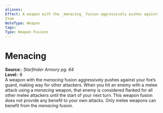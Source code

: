 ```yaml
---
aliases: 
Effect: A weapon with the _menacing_ fusion aggressively pushes against your foe’s guard, making way for other attackers. When you hit an enemy with a melee attack using a _menacing_ weapon, that enemy is considered flanked for all other melee attackers until the start of your next turn. This weapon fusion does not provide any benefit to your own attacks. Only melee weapons can benefit from the _menacing_ fusion.
Item
NoteType: Weapon
tags: 
Type: Weapon Fusions
---
```


# Menacing

**Source**:: _Starfinder Armory pg. 64_  
**Level**:: 6  
A weapon with the _menacing_ fusion aggressively pushes against your foe’s guard, making way for other attackers. When you hit an enemy with a melee attack using a _menacing_ weapon, that enemy is considered flanked for all other melee attackers until the start of your next turn. This weapon fusion does not provide any benefit to your own attacks. Only melee weapons can benefit from the _menacing_ fusion.
